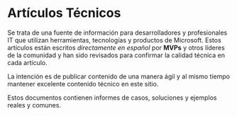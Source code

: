 # Artículos Técnicos

Se trata de una fuente de información para desarrolladores y profesionales IT que utilizan herramientas, tecnologías y productos de Microsoft. Estos artículos están escritos *directamente en español* por **MVPs** y otros líderes de la comunidad y han sido revisados para confirmar la calidad técnica en cada artículo. 


La intención es de publicar contenido de una manera ágil y al mismo tiempo mantener excelente contenido técnico en este sitio.

Estos documentos contienen informes de casos, soluciones y ejemplos reales y comunes.

